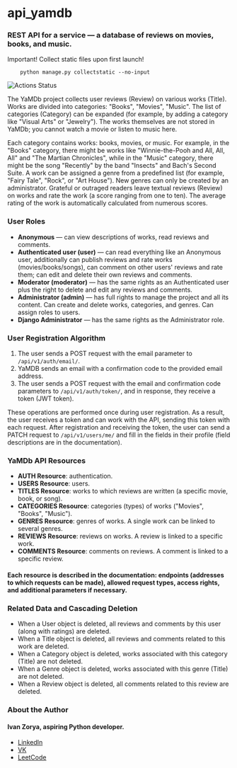# api_yamdb

### REST API for a service — a database of reviews on movies, books, and music.

Important!
Collect static files upon first launch!
```
    python manage.py collectstatic --no-input
```

![Actions Status](https://github.com/ivanzorya/yamdb_final/workflows/api-yamdb%20workflow/badge.svg)

The YaMDb project collects user reviews (Review) on various works (Title). Works are divided into categories: "Books", "Movies", "Music". The list of categories (Category) can be expanded (for example, by adding a category like "Visual Arts" or "Jewelry"). The works themselves are not stored in YaMDb; you cannot watch a movie or listen to music here.

Each category contains works: books, movies, or music. For example, in the "Books" category, there might be works like "Winnie-the-Pooh and All, All, All" and "The Martian Chronicles", while in the "Music" category, there might be the song "Recently" by the band "Insects" and Bach's Second Suite. A work can be assigned a genre from a predefined list (for example, "Fairy Tale", "Rock", or "Art House"). New genres can only be created by an administrator. Grateful or outraged readers leave textual reviews (Review) on works and rate the work (a score ranging from one to ten). The average rating of the work is automatically calculated from numerous scores.

### User Roles
* **Anonymous** — can view descriptions of works, read reviews and comments.
* **Authenticated user (user)** — can read everything like an Anonymous user, additionally can publish reviews and rate works (movies/books/songs), can comment on other users' reviews and rate them; can edit and delete their own reviews and comments.
* **Moderator (moderator)** — has the same rights as an Authenticated user plus the right to delete and edit any reviews and comments.
* **Administrator (admin)** — has full rights to manage the project and all its content. Can create and delete works, categories, and genres. Can assign roles to users.
* **Django Administrator** — has the same rights as the Administrator role.

### User Registration Algorithm
1. The user sends a POST request with the email parameter to `/api/v1/auth/email/`.
2. YaMDB sends an email with a confirmation code to the provided email address.
3. The user sends a POST request with the email and confirmation code parameters to `/api/v1/auth/token/`, and in response, they receive a token (JWT token).

These operations are performed once during user registration. As a result, the user receives a token and can work with the API, sending this token with each request. After registration and receiving the token, the user can send a PATCH request to `/api/v1/users/me/` and fill in the fields in their profile (field descriptions are in the documentation).

### YaMDb API Resources
- **AUTH Resource**: authentication.
- **USERS Resource**: users.
- **TITLES Resource**: works to which reviews are written (a specific movie, book, or song).
- **CATEGORIES Resource**: categories (types) of works ("Movies", "Books", "Music").
- **GENRES Resource**: genres of works. A single work can be linked to several genres.
- **REVIEWS Resource**: reviews on works. A review is linked to a specific work.
- **COMMENTS Resource**: comments on reviews. A comment is linked to a specific review.

#### Each resource is described in the documentation: endpoints (addresses to which requests can be made), allowed request types, access rights, and additional parameters if necessary.

### Related Data and Cascading Deletion
- When a User object is deleted, all reviews and comments by this user (along with ratings) are deleted.
- When a Title object is deleted, all reviews and comments related to this work are deleted.
- When a Category object is deleted, works associated with this category (Title) are not deleted.
- When a Genre object is deleted, works associated with this genre (Title) are not deleted.
- When a Review object is deleted, all comments related to this review are deleted.

### About the Author
#### Ivan Zorya, aspiring Python developer.
* [LinkedIn](https://www.linkedin.com/in/ivan-zoria/)
* [VK](https://vk.com/ivanzorya)
* [LeetCode](https://leetcode.com/ivanzorya/)
